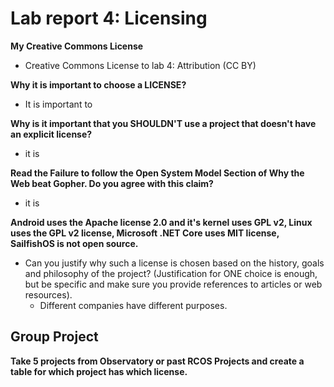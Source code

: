 # Lab report 4: Licensing

**My Creative Commons License** 
- Creative Commons License to lab 4: Attribution (CC BY)

**Why it is important to choose a LICENSE?**
- It is important to 

**Why is it important that you SHOULDN'T use a project that doesn't have an explicit license?**
- it is

**Read the Failure to follow the Open System Model Section of Why the Web beat Gopher. Do you agree with this claim?**
- it is 

**Android uses the Apache license 2.0 and it's kernel uses GPL v2, Linux uses the GPL v2 license, Microsoft .NET Core uses MIT license, SailfishOS is not open source.**
- Can you justify why such a license is chosen based on the history, goals and philosophy of the project? (Justification for ONE choice is enough, but be specific and make sure you provide references to articles or web resources).
    - Different companies have different purposes. 
    
**Group Project**
- 
**Take 5 projects from Observatory or past RCOS Projects and create a table for which project has which license.**

